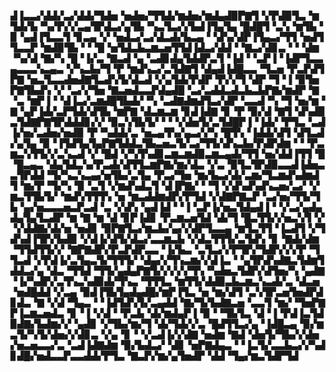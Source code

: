 ▟▐▃▃▞▟▟▞▃▞▟▟▞▜▟▅▝▅▟▅▞▜▜▟▞▆▟▅▞▆▟▄▟▉▛▇▜▝▞▛▟▉▜▃▝▆▜▟▞▙▝▚▞▛▞▞▃▄▜▛▟▃▞▄▜▙▝▚▃▜▃▞▞▙▟▐▜▄▜▄▝█▟█▜▝▃▚▝▆▜▙▝▉▝▄▟▐▜▃▃▜▝▊▃▄▝▞▝▅▟▃▞▃▞▟▃▟▞▙▃▄▝▝▟▚▞▟▛▐▜▄▃▞▜▜▝▅▟▜▜▃▃▛▝▆▟▉▜▙▝▝▝█▝▅▜▟▃▙▃▆▃▅▜▜▟▐▟▃▞▟▟▝▝▇▃▞▟▊▃▝▝▝▟▆▝▚▞▟▝▇▞▚▝█▝▐▞▃▝▇▃▟▝▄▝▃▟▊▟▄▜▟▟▛▃▜▝▐▟▝▝▃▛▐▝▐▟▛▜▃▃▄▃▃▃▚▃▄▃▝▞▚▃▙▞▜▝▛▝▆▟▚▃▞▃▜▟▇▜▝▟▄▟▐▟█▃▃▝▜▃▅▝▛▃▛▟▜▛▇▝▅▃▜▃▃▟▅▟▇▜▃▟▚▜▞▟▃▟▝▞▄▜▟▞▛▟▛▝▛▞▞▜▝▟▛▝▜▝▐▝▉▜▅▛▇▜▙▟▚▝▞▝▃▞▞▜▅▝▇▃▅▟▃▃▛▟▄▟█▝▃▞▃▟▟▃▟▃▙▃▙▛▇▞▆▟▛▝▇▝▃▝▆▛▐▝▝▟▐▃▞▃▆▟█▜▙▟▞▝▚▝▃▟▇▟▆▟▜▃▞▟▛▝▃▃▟▝▚▝▜▝▅▞▆▝▇▝▄▛▐▟▞▃▛▜▟▞▟▜▙▝▆▛▇▝▟▃▆▃▆▝▊▟▐▟▇▝▊▝▛▝▉▞▟▝▇▜▝▟▚▟▉▃▜▟▇▛▇▜▛▟▟▟▊▞▞▝▉▃▚▜▙▜▞▝▝▝▞▟▅▜▞▃▜▟█▛▐▝▐▟▞▝▛▜▃▝▃▟▐▞▅▞▃▟▅▞▅▟▉▝▛▝▚▟▟▞▃▝▅▃▄▜▚▞▄▃▞▞▚▝█▜▚▝▐▟▟▞▟▜▝▟▜▃▟▞▄▜▄▝▉▝▐▜▟▜▄▜▄▛▇▜▟▟▃▜▙▃▅▃▜▞▃▞▜▜▞▟▚▃▙▞▛▟▛▟▆▝▝▝▛▃▆▃▚▜▜▞▞▃▚▃▟▝▞▝█▟▝▞▚▜▚▟▊▃▆▃▆▟▉▃▆▃▄▟▞▜▜▝▅▞▟▟▐▜▜▝█▝█▃▄▃▝▟▄▜▟▃▚▞▛▃▟▞▟▜▜▃▆▛▇▞▆▞▟▃▝▞▃▝▉▜▃▜▛▟▉▃▃▟▐▟▅▃▃▜▛▟▟▝▜▞▚▃▚▃▄▞▅▜▙▞▃▜▄▝▛▃▞▜▅▝▆▞▙▃▞▟▞▃▆▞▜▃▆▟▚▟▆▟▜▝▆▞▛▝▜▞▚▝▉▝▃▜▝▞▆▟▚▟▃▜▝▟▐▛▇▞▝▝▜▝▞▟▚▟▚▟▚▃▅▞▃▞▝▞▆▃▜▜▙▜▞▝▆▟▚▜▜▜▚▝▅▝▆▃▟▟▆▟▛▞▛▜▟▝▞▟▇▛▇▃▛▝▃▞▅▞▜▜▞▜▙▝▄▞▅▃▃▃▅▃▛▃▟▝▃▝▞▟▚▝▄▟▐▟▝▝▐▝▃▛▐▞▅▃▜▟▄▟▐▝▝▞▃▞▄▟▄▟▄▜▄▜▃▟▛▝▆▝▇▝▆▝▟▝▊▛▐▟▊▝▛▃▆▃▅▜▟▝▟▞▜▝█▃▜▜▞▞▅▃▚▜▝▞▝▞▟▟▇▞▟▞▅▝▅▟▊▝▉▛▇▜▃▞▆▃▙▞▄▞▞▟▛▜▃▃▄▝▆▜▃▜▜▝▐▃▟▜▝▞▜▟▚▟▐▜▛▞▙▟▉▝▞▟▐▞▟▜▞▟▃▞▃▃▆▃▙▝▞▟▃▜▜▜▞▃▜▟▚▝▊▝▇▟▞▟▆▝▜▜▟▜▜▞▞▝▇▛▇▟▛▞▛▃▛▟▛▃▃▝▐▞▙▃▝▃▜▃▞▞▛▜▛▞▜▟▛▞▞▞▛▝▜▜▃▟▝▞▛▟▐▞▃▜▄▃▜▞▜▜▜▞▝▟▄▞▞▜▚▃▆▞▞▟▐▃▝▝▄▜▛▟▚▟▇▃▜▟▆▜▟▟▃▞▄▝▟▃▝▜▜▟▝▜▜▞▄▟▄▛▇▜▞▞▞▞▞▜▚▝▚▟▅▃▜▟▛▞▟▜▅▞▚▝▄▟▇▝▐▞▚▟▛▞▃▜▚▃▚▟▉▟▞▜▚▃▝▜▜▜▃▝▆▜▜▞▟▟▉▃▙▃▆▃▚▃▟▞▃▝▟▃▅▝▅▟█▟▟▝▞▃▄▝▉▟▐▜▙▜▄▟▄▟█▞▆▛▐▜▃▝▅▝▆▞▟▜▝▃▚▜▛▃▅▜▅▟▛▟▊▟▃▝▇▝▞▟▝▜▄▃▝▝▐▟▜▟▚▜▞▃▄▟▟▝▇▞▜▞▙▟▇▃▅▝▃▃▜▝▆▞▝▜▅▛▇▛▐▃▆▃▅▟▃▝▊▝▐▝▞▟▝▝▛▃▙▝▟▞▆▟▄▛▐▝▉▝▝▜▙▜▃▝▟▝▐▝▛▟▐▃▜▟▉▟▇▞▙▟▆▞▞▝▄▟▊▝▞▜▙▞▆▞▜▝▟▞▜▟▞▞▃▝█▟▜▜▃▞▄▝▐▟█▃▄▝▉▞▆▃▜▞▚▜▞▟▅▞▞▟▊▃▝▞▄▝▊▝▝▞▃▟▐▞▞▟▇▝▅▟▆▝▇▟▝▟▅▜▞▜▙▞▞▟▅▞▅▃▅▃▃▞▃▝▃▟▐▟▇▟▆▝▉▞▙▟▃▞▝▟▊▝▅▛▇▟▄▃▝▝▐▃▜▞▃▃▙▃▞▞▚▟▊▟█▞▅▟▃▃▛▃▃▟▟▞▛▜▃▝▇▃▛▞▆▞▄▜▅▟▛▝▟▟▝▜▄▞▆▃▜▟▛▜▟